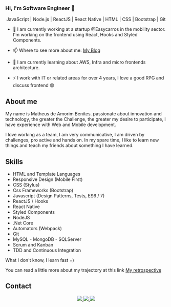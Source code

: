 ### Hi, I'm Software Engineer 👋


<p align="center">
  JavaScript | Node.js | ReactJS | React Native | HTML | CSS | Bootstrap | Git
</p>

- 🔭
I am currently working at a startup @Easycarros in the mobility sector.
I'm working on the frontend using React, Hooks and Styled Components.

- 📫 
Where to see more about me: [My Blog](https://papode.dev/)

- 🌱 
I am currently learning about AWS, Infra and micro frontends architecture.

- ⚡ 
I work with IT or related areas for over 4 years, I love a good RPG and discuss frontend 😄

## About me
My name is Matheus de Amorim Benites. passionate about innovation and technology, the greater the Challenge, the greater my desire to participate, I have experience with Web and Mobile development.

I love working as a team, I am very communicative, I am driven by challenges, pro active and hands on. In my spare time, I like to learn new things and teach my friends about something I have learned.

## Skills

- HTML and Template Languages
- Responsive Design (Mobile First)
- CSS (Stylus)
- Css Frameworks (Bootstrap)
- Javascript (Design Patterns, Tests, ES6 / 7)
- ReactJS / Hooks
- React Native
- Styled Components
- NodeJS
- .Net Core
- Automators (Webpack)
- Git
- MySQL - MongoDB - SQLServer
- Scrum and Kanban
- TDD and Continuous Integration


What I don't know, I learn fast =)

You can read a little more about my trajectory at this link [My retrospective](https://papode.dev/minha-retrospectiva-2019/)

## Contact
<p align="center">
    <!-- Badge - GitHub -->
  <a href="https://github.com/benits">
    <img src="https://img.shields.io/badge/-Github-000?style=flat-square&logo=Github&logoColor=white&link=https://github.com/benits">
  </a>

  <!-- Badge - LinkedIn -->
  <a href="https://www.linkedin.com/in/benites-amorim/">
    <img src="https://img.shields.io/badge/-LinkedIn-blue?style=flat-square&logo=Linkedin&logoColor=white&link=https://www.linkedin.com/in/benites-amorim/">
  </a>

  <!-- Badge - Gmail -->
  <a href="mailto:benites.amorim@gmail.com">
    <img src="https://img.shields.io/badge/-Gmail-c14438?style=flat-square&logo=Gmail&logoColor=white&link=mailto:benites.amorim@gmail.com">
  </a>


</p>
